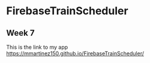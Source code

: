 # FirebaseTrainScheduler
## Week 7




This is the link to my app https://mmartinez150.github.io/FirebaseTrainScheduler/
